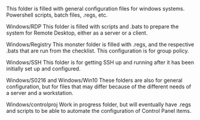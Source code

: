 This folder is filled with general configuration files for windows systems. Powershell scripts, batch files, .regs, etc.

Windows/RDP
This folder is filled with scripts and .bats to prepare the system for Remote Desktop, either as a server or a client.

Windows/Registry
This monster folder is filled with .regs, and the respective .bats that are run from the checklist. This configuration is for group policy.

Windows/SSH
This folder is for getting SSH up and running after it has been initially set up and configured.

Windows/S0216 and Windows/Win10
These folders are also for general configuration, but for files that may differ because of the different needs of a server and a workstation.

Windows/controlproj
Work in progress folder, but will eventually have .regs and scripts to be able to automate the configuration of Control Panel items.
